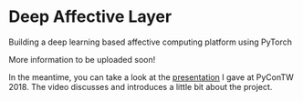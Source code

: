 # Deep Affective Layer
Building a deep learning based affective computing platform using PyTorch

More information to be uploaded soon! 

In the meantime, you can take a look at the [presentation](https://www.youtube.com/watch?v=xteaK6kSYnA) I gave at PyConTW 2018. The video discusses and introduces a little bit about the project.

